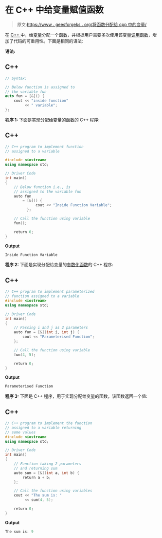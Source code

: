 # 在 C++ 中给变量赋值函数

> 原文:[https://www . geesforgeks . org/将函数分配给 cpp 中的变量/](https://www.geeksforgeeks.org/assigning-function-to-a-variable-in-cpp/)

在 [C++ ](https://www.geeksforgeeks.org/c-plus-plus/) 中，给[变量](https://www.geeksforgeeks.org/variables-and-keywords-in-c/)分配一个[函数](https://www.geeksforgeeks.org/functions-in-c/)，并根据用户需要多次使用该变量[调用函数](https://www.geeksforgeeks.org/what-happens-when-we-call-a-function/)，增加了代码的可重用性。下面是相同的语法:

**语法:**

## C++

```cpp
// Syntax:

// Below function is assigned to
// the variable fun
auto fun = [&]() {
    cout << "inside function"
         << " variable";
};
```

**程序 1:** 下面是实现分配给变量的函数的 C++ 程序:

## C++

```cpp
// C++ program to implement function
// assigned to a variable

#include <iostream>
using namespace std;

// Driver Code
int main()
{
    // Below function i.e., is
    // assigned to the variable fun
    auto fun
        = [&]() {
              cout << "Inside Function Variable";
          };

    // Call the function using variable
    fun();

    return 0;
}
```

**Output**

```cpp
Inside Function Variable

```

**程序 2:** 下面是实现分配给变量的[参数化函数](https://www.geeksforgeeks.org/parameter-passing-techniques-in-c-cpp/)的 C++ 程序:

## C++

```cpp
// C++ program to implement parameterized
// function assigned to a variable
#include <iostream>
using namespace std;

// Driver Code
int main()
{
    // Passing i and j as 2 parameters
    auto fun = [&](int i, int j) {
        cout << "Parameterised Function";
    };

    // Call the function using variable
    fun(4, 5);

    return 0;
}
```

**Output**

```cpp
Parameterised Function

```

**程序 3:** 下面是 C++ 程序，用于实现分配给变量的函数，该函数返回一个值:

## C++

```cpp
// C++ program to implement the function
// assigned to a variable returning
// some values
#include <iostream>
using namespace std;

// Driver Code
int main()
{
    // Function taking 2 parameters
    // and returning sum
    auto sum = [&](int a, int b) {
        return a + b;
    };

    // Call the function using variables
    cout << "The sum is: "
         << sum(4, 5);

    return 0;
}
```

**Output**

```cpp
The sum is: 9

```